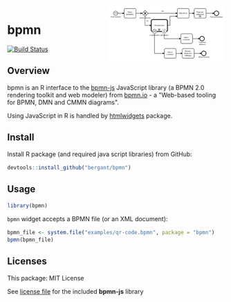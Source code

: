 


<img align = "right" src = "img/readme.png"/>

# bpmn

[![Build Status](https://travis-ci.org/bergant/bpmn.svg?branch=master)](https://travis-ci.org/bergant/bpmn)

## Overview
bpmn is an R interface to the [bpmn-js](https://github.com/bpmn-io/bpmn-js) JavaScript library (a BPMN 2.0 rendering toolkit and web modeler) from [bpmn.io](https://bpmn.io/) - a "Web-based tooling for BPMN, DMN and CMMN diagrams".
 
Using JavaScript in R is handled by [htmlwidgets](https://github.com/ramnathv/htmlwidgets) package. 

## Install 
Install R package (and required java script libraries) from GitHub:


```r
devtools::install_github("bergant/bpmn")
```


## Usage 


```r
library(bpmn)
```

`bpmn` widget accepts a BPMN file (or an XML document):


```r
bpmn_file <- system.file("examples/qr-code.bpmn", package = "bpmn")
bpmn(bpmn_file)
```


## Licenses

This package: MIT License

See [license file](inst/htmlwidgets/lib/bpmn-js/LICENSE) for 
the included **bpmn-js** library
